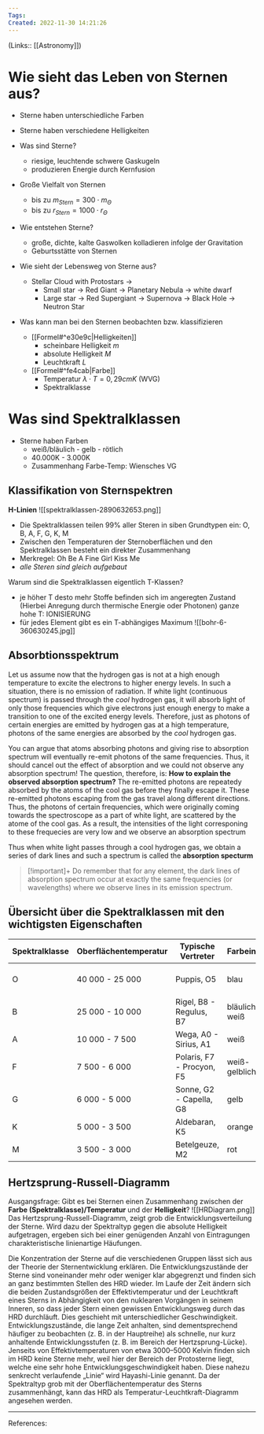 ```yaml
---
Tags: 
Created: 2022-11-30 14:21:26
---
```

(Links:: [[Astronomy]])
# Wie sieht das Leben von Sternen aus?
- Sterne haben unterschiedliche Farben
- Sterne haben verschiedene Helligkeiten

- Was sind Sterne?
	- riesige, leuchtende schwere Gaskugeln
	- produzieren Energie durch Kernfusion

- Große Vielfalt von Sternen
	- bis zu $m_{Stern}=300\cdot m_\Theta$
	- bis zu $r_{Stern}=1000\cdot r_\Theta$

- Wie entstehen Sterne?
	- große, dichte, kalte Gaswolken kolladieren infolge der Gravitation
	- Geburtsstätte von Sternen

- Wie sieht der Lebensweg von Sterne aus?
	- Stellar Cloud with Protostars -> 
		- Small star -> Red Giant -> Planetary Nebula -> white dwarf
		- Large star -> Red Supergiant -> Supernova
		  -> Black Hole
		  -> Neutron Star

- Was kann man bei den Sternen beobachten bzw. klassifizieren
	- [[Formel#^e30e9c|Helligkeiten]]
		- scheinbare Helligkeit $m$
		- absolute Helligkeit $M$
		- Leuchtkraft $L$
	- [[Formel#^fe4cab|Farbe]]
		- Temperatur $\lambda\cdot T=0,29cmK$ (WVG)
		- Spektralklasse

# Was sind Spektralklassen
- Sterne haben Farben
	- weiß/bläulich - gelb - rötlich
	- 40.000K - 3.000K
	- Zusammenhang Farbe-Temp: Wiensches VG
## Klassifikation von Sternspektren
**H-Linien**
![[spektralklassen-2890632653.png]]
- Die Spektralklassen teilen 99% aller Steren in siben Grundtypen ein: 
  O, B, A, F, G, K, M
- Zwischen den Temperaturen der Sternoberflächen und den Spektralklassen besteht ein direkter Zusammenhang
- Merkregel: Oh Be A Fine Girl Kiss Me
- *alle Steren sind gleich aufgebaut*

Warum sind die Spektralklassen eigentlich T-Klassen?
- je höher T desto mehr Stoffe befinden sich im angeregten Zustand (Hierbei Anregung durch thermische Energie oder Photonen)
  ganze hohe T: IONISIERUNG
- für jedes Element gibt es ein T-abhängiges Maximum
![[bohr-6-360630245.jpg]]

## Absorbtionsspektrum
Let us assume now that the hydrogen gas is not at a high enough temperature to excite the electrons to higher energy levels. In such a situation, there is no emission of radiation. If white light (continuous spectrum) is passed through the *cool* hydrogen gas, it will absorb light of only those frequencies which give electrons just enough energy to make a transition to one of the excited energy levels. Therefore, just as photons of certain energies are emitted by hydrogen gas at a high temperature, photons of the same energies are absorbed by the *cool* hydrogen gas.

You can argue that atoms absorbing photons and giving rise to absorption spectrum will eventually re-emit photons of the same frequencies. Thus, it should cancel out the effect of absorption and we could not observe any absorption spectrum! The question, therefore, is: **How to explain the observed absorption spectrum?** The re-emitted photons are repeatedy absorbed by the atoms of the cool gas before they finally escape it. These re-emitted photons escaping from the gas travel along different directions. Thus, the photons of certain frequencies, which were originally coming towards the spectroscope as a part of white light, are scattered by the atome of the cool gas. As a result, the intensities of the light corresponing to these frequecies are very low and we observe an absorption spectrum

Thus when white light passes through a cool hydrogen gas, we obtain a series of dark lines and such a spectrum is called the **absorption specturm**

> [!important]+ 
> Do remember that for any element, the dark lines of absorption spectrum occur at exactly the same frequencies (or wavelengths) where we observe lines in its emission spectrum.

## Übersicht über die Spektralklassen mit den wichtigsten Eigenschaften
| Spektralklasse | Oberflächentemperatur | Typische Vertreter        | Farbeindruck  | Charakteristik               |
| -------------- | --------------------- | ------------------------- | ------------- | ---------------------------- |
| O              | 40 000 - 25 000       | Puppis, O5                | blau          | starke Linien von He und He+ |
| B              | 25 000 - 10 000       | Rigel, B8 - Regulus, B7   | bläulich-weiß |                              |
| A              | 10 000 - 7 500        | Wega, A0 - Sirius, A1     | weiß          | Balmer-Linien am stärksten   |
| F              | 7 500 - 6 000         | Polaris, F7 - Procyon, F5 | weiß-gelblich |                              |
| G              | 6 000 - 5 000         | Sonne, G2 - Capella, G8   | gelb          | Ca+ sehr stark               |
| K              | 5 000 - 3 500         | Aldebaran, K5             | orange        |                              |
| M              | 3 500 - 3 000         | Betelgeuze, M2            | rot           | TiO-Banden sehr stark        |

## Hertzsprung-Russell-Diagramm
Ausgangsfrage: Gibt es bei Sternen einen Zusammenhang zwischen der **Farbe (Spektralklasse)/Temperatur** und der **Helligkeit**?
![[HRDiagram.png]]
Das Hertzsprung-Russell-Diagramm, zeigt grob die Entwicklungsverteilung der Sterne. Wird dazu der Spektraltyp gegen die absolute Helligkeit aufgetragen, ergeben sich bei einer genügenden Anzahl von Eintragungen charakteristische linienartige Häufungen.

Die Konzentration der Sterne auf die verschiedenen Gruppen lässt sich aus der Theorie der Sternentwicklung erklären. Die Entwicklungszustände der Sterne sind voneinander mehr oder weniger klar abgegrenzt und finden sich an ganz bestimmten Stellen des HRD wieder. Im Laufe der Zeit ändern sich die beiden Zustandsgrößen der Effektivtemperatur und der Leuchtkraft eines Sterns in Abhängigkeit von den nuklearen Vorgängen in seinem Inneren, so dass jeder Stern einen gewissen Entwicklungsweg durch das HRD durchläuft. Dies geschieht mit unterschiedlicher Geschwindigkeit. Entwicklungszustände, die lange Zeit anhalten, sind dementsprechend häufiger zu beobachten (z. B. in der Hauptreihe) als schnelle, nur kurz anhaltende Entwicklungsstufen (z. B. im Bereich der Hertzsprung-Lücke). Jenseits von Effektivtemperaturen von etwa 3000–5000 Kelvin finden sich im HRD keine Sterne mehr, weil hier der Bereich der Protosterne liegt, welche eine sehr hohe Entwicklungsgeschwindigkeit haben. Diese nahezu senkrecht verlaufende „Linie“ wird Hayashi-Linie genannt. Da der Spektraltyp grob mit der Oberflächentemperatur des Sterns zusammenhängt, kann das HRD als Temperatur-Leuchtkraft-Diagramm angesehen werden. 

---
References: